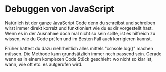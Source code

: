 # Debuggen von JavaScript
Natürlich ist der ganze JavaScript Code denn du schreibst und schreiben wirst immer direkt korrekt und funktioniert wie du es dir vorgestellt hast. Wenn es in der Ausnahme doch mal nicht so sein sollte, ist es hilfreich zu wissen, wie du Code prüfen und im Besten Fall auch korrigieren kannst.

Früher hättest du dazu mehrheitlich alles mittels "console.log()" machen müssen. Die Methode kann grundsätzlich immer noch passend sein. Gerade wenn es in einem komplexen Code Stück geschieht, wo nicht so klar ist, wann, wie oft etc. es aufgerufen wird.